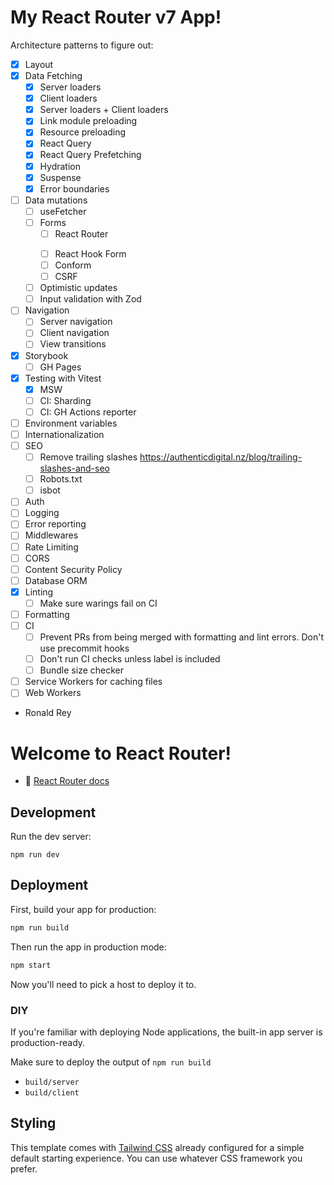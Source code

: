 # My React Router v7 App!

Architecture patterns to figure out:

- [x] Layout
- [x] Data Fetching
  - [x] Server loaders
  - [x] Client loaders
  - [x] Server loaders + Client loaders
  - [x] Link module preloading
  - [x] Resource preloading
  - [x] React Query
  - [x] React Query Prefetching
  - [x] Hydration
  - [x] Suspense
  - [x] Error boundaries
- [ ] Data mutations
  - [ ] useFetcher
  - [ ] Forms
    - [ ] React Router <Form />
    - [ ] React Hook Form
    - [ ] Conform
    - [ ] CSRF
  - [ ] Optimistic updates
  - [ ] Input validation with Zod
- [ ] Navigation
  - [ ] Server navigation
  - [ ] Client navigation
  - [ ] View transitions
- [x] Storybook
  - [ ] GH Pages
- [x] Testing with Vitest
  - [x] MSW
  - [ ] CI: Sharding
  - [ ] CI: GH Actions reporter
- [ ] Environment variables
- [ ] Internationalization
- [ ] SEO
  - [ ] Remove trailing slashes https://authenticdigital.nz/blog/trailing-slashes-and-seo
  - [ ] Robots.txt
  - [ ] isbot
- [ ] Auth
- [ ] Logging
- [ ] Error reporting
- [ ] Middlewares
- [ ] Rate Limiting
- [ ] CORS
- [ ] Content Security Policy
- [ ] Database ORM
- [x] Linting
  - [ ] Make sure warings fail on CI
- [ ] Formatting
- [ ] CI
  - [ ] Prevent PRs from being merged with formatting and lint errors. Don't use precommit hooks
  - [ ] Don't run CI checks unless label is included
  - [ ] Bundle size checker
- [ ] Service Workers for caching files
- [ ] Web Workers

- Ronald Rey

# Welcome to React Router!

- 📖 [React Router docs](https://reactrouter.com/dev)

## Development

Run the dev server:

```shellscript
npm run dev
```

## Deployment

First, build your app for production:

```sh
npm run build
```

Then run the app in production mode:

```sh
npm start
```

Now you'll need to pick a host to deploy it to.

### DIY

If you're familiar with deploying Node applications, the built-in app server is production-ready.

Make sure to deploy the output of `npm run build`

- `build/server`
- `build/client`

## Styling

This template comes with [Tailwind CSS](https://tailwindcss.com/) already configured for a simple default starting experience. You can use whatever CSS framework you prefer.
